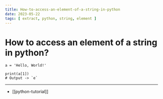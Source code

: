 ```yaml
---
title: How-to-access-an-element-of-a-string-in-python
date: 2023-05-22
tags: [ extract, python, string, element ]
---
```


# How to access an element of a string in python?

```
a = 'Hello, World!'

print(a[1])
# Output -> `e`
```

---
- [[python-tutorial]]
